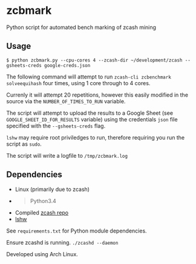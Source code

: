 # zcbmark
Python script for automated bench marking of zcash mining

## Usage



`$ python zcbmark.py --cpu-cores 4 --zcash-dir ~/development/zcash --gsheets-creds google-creds.json`

The following command will attempt to run `zcash-cli zcbenchmark solveequihash` four times,
using 1 core through to 4 cores.

Currenly it will attempt 20 repetitions, however this easily
modified in the source via the `NUMBER_OF_TIMES_TO_RUN` variable.

The script will attempt to upload the results to a Google Sheet (see `GOOGLE_SHEET_ID_FOR_RESULTS` variable) using the credentials `json` file specified with the `--gsheets-creds` flag.

`lshw` may require root priviledges to run, therefore requiring you run the script as `sudo`.

The script will write a logfile to `/tmp/zcbmark.log`

## Dependencies

- Linux (primarily due to zcash)
- > Python3.4
- Compiled [zcash repo](https://github.com/zcash/zcash)
- [lshw](https://www.ezix.org/project/wiki/HardwareLiSter)

See `requirements.txt` for Python module dependencies.

Ensure zcashd is running. `./zcashd --daemon`

Developed using Arch Linux.




